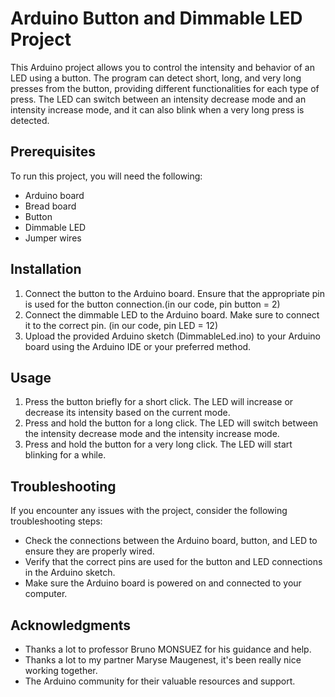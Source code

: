 # Arduino Button and Dimmable LED Project

This Arduino project allows you to control the intensity and behavior of an LED using a button. The program can detect short, long, and very long presses from the button, providing different functionalities for each type of press. The LED can switch between an intensity decrease mode and an intensity increase mode, and it can also blink when a very long press is detected.

## Prerequisites

To run this project, you will need the following:

- Arduino board
- Bread board
- Button
- Dimmable LED
- Jumper wires

## Installation

1. Connect the button to the Arduino board. Ensure that the appropriate pin is used for the button connection.(in our code, pin button = 2)
2. Connect the dimmable LED to the Arduino board. Make sure to connect it to the correct pin. (in our code, pin LED = 12)
3. Upload the provided Arduino sketch (DimmableLed.ino) to your Arduino board using the Arduino IDE or your preferred method.

## Usage

1. Press the button briefly for a short click. The LED will increase or decrease its intensity based on the current mode.
2. Press and hold the button for a long click. The LED will switch between the intensity decrease mode and the intensity increase mode.
3. Press and hold the button for a very long click. The LED will start blinking for a while.

## Troubleshooting

If you encounter any issues with the project, consider the following troubleshooting steps:

- Check the connections between the Arduino board, button, and LED to ensure they are properly wired.
- Verify that the correct pins are used for the button and LED connections in the Arduino sketch.
- Make sure the Arduino board is powered on and connected to your computer.


## Acknowledgments

- Thanks a lot to professor Bruno MONSUEZ for his guidance and help.
- Thanks a lot to my partner Maryse Maugenest, it's been really nice working together.
- The Arduino community for their valuable resources and support.
